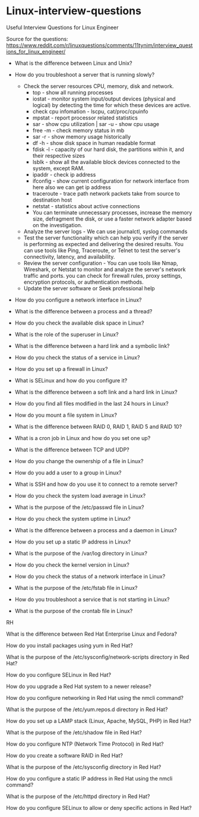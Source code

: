 # Linux-interview-questions
Useful Interview Questions for Linux Engineer

Source for the questions: https://www.reddit.com/r/linuxquestions/comments/11tynim/interview_questions_for_linux_engineer/

* What is the difference between Linux and Unix?

* How do you troubleshoot a server that is running slowly?
  * Check the server resources CPU, memory, disk and network.
     * top - show all running processes
     * iostat - monitor system input/output devices (physical and logical) by detecting the time for which these devices are active.
     * check cpu infomation - lscpu, cat/proc/cpuinfo
     * mpstat - report processor related statistics
     * sar - show cpu utilization | sar -u - show cpu usage
     * free -m - check memory status in mb
     * sar -r - show memory usage historically
     * df -h - show disk space in human readable format
     * fdisk -l - capacity of our hard disk, the partitions within it, and their respective sizes
     * lsblk - show all the available block devices connected to the system, except RAM.
     * ipaddr - check ip address 
     * ifconfig - show current configuration for network interface from here also we can get ip address
     * traceroute - trace path network packets take from source to destination host
     * netstat - statistics about active connections
     * You can terminate unnecessary processes, increase the memory size, defragment the disk, or use a faster network adapter based on the investigation.
  * Analyze the server logs - We can use journalctl, syslog commands
  * Test the server functionality which can help you verify if the server is performing as expected and delivering the desired results. You can use tools like Ping, Traceroute, or Telnet to test the server's connectivity, latency, and availability.
  * Review the server configuration - You can use tools like Nmap, Wireshark, or Netstat to monitor and analyze the server's network traffic and ports. you can check for firewall rules, proxy settings, encryption protocols, or authentication methods.
  * Update the server software or Seek professional help

* How do you configure a network interface in Linux?

* What is the difference between a process and a thread?

* How do you check the available disk space in Linux?

* What is the role of the superuser in Linux?

* What is the difference between a hard link and a symbolic link?

* How do you check the status of a service in Linux?

* How do you set up a firewall in Linux?

* What is SELinux and how do you configure it?

* What is the difference between a soft link and a hard link in Linux?

* How do you find all files modified in the last 24 hours in Linux?

* How do you mount a file system in Linux?

* What is the difference between RAID 0, RAID 1, RAID 5 and RAID 10?

* What is a cron job in Linux and how do you set one up?

* What is the difference between TCP and UDP?

* How do you change the ownership of a file in Linux?

* How do you add a user to a group in Linux?

* What is SSH and how do you use it to connect to a remote server?

* How do you check the system load average in Linux?

* What is the purpose of the /etc/passwd file in Linux?

* How do you check the system uptime in Linux?

* What is the difference between a process and a daemon in Linux?

* How do you set up a static IP address in Linux?

* What is the purpose of the /var/log directory in Linux?

* How do you check the kernel version in Linux?

* How do you check the status of a network interface in Linux?

* What is the purpose of the /etc/fstab file in Linux?

* How do you troubleshoot a service that is not starting in Linux?

* What is the purpose of the crontab file in Linux?

RH

What is the difference between Red Hat Enterprise Linux and Fedora?

How do you install packages using yum in Red Hat?

What is the purpose of the /etc/sysconfig/network-scripts directory in Red Hat?

How do you configure SELinux in Red Hat?

How do you upgrade a Red Hat system to a newer release?

How do you configure networking in Red Hat using the nmcli command?

What is the purpose of the /etc/yum.repos.d directory in Red Hat?

How do you set up a LAMP stack (Linux, Apache, MySQL, PHP) in Red Hat?

What is the purpose of the /etc/shadow file in Red Hat?

How do you configure NTP (Network Time Protocol) in Red Hat?

How do you create a software RAID in Red Hat?

What is the purpose of the /etc/sysconfig directory in Red Hat?

How do you configure a static IP address in Red Hat using the nmcli command?

What is the purpose of the /etc/httpd directory in Red Hat?

How do you configure SELinux to allow or deny specific actions in Red Hat?
